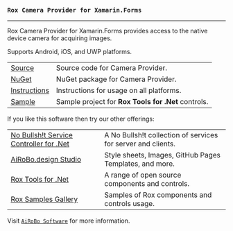 ### `Rox Camera Provider for Xamarin.Forms`

---
Rox Camera Provider for Xamarin.Forms provides access to the native device camera for acquiring images.

Supports Android, iOS, and UWP platforms.

| | |
| --- | --- |
| [Source](https://github.com/ai-ro-bo/Rox.Camera.Provider.Xamarin/) | Source code for Camera Provider. |
| [NuGet](https://www.nuget.org/packages/Rox.Xamarin.Camera/) | NuGet package for Camera Provider. |
| [Instructions](https://rox.tools/camera/) | Instructions for usage on all platforms. |
| [Sample](https://rox.gallery/control/) | Sample project for **Rox Tools for .Net** controls. |

If you like this software then try our other offerings:

| | |
| --- | --- |
| [No Bullsh!t Service Controller for .Net](https://nobs.services/) | A No Bullsh!t collection of services for server and clients. |
| [AiRoBo.design Studio](https://airobo.design/) | Style sheets, Images, GitHub Pages Templates, and more. |
| [Rox Tools for .Net](https://rox.tools/) | A range of open source components and controls. |
| [Rox Samples Gallery](https://rox.gallery/) | Samples of Rox components and controls usage. |

Visit [`AiRoBo Software`](https://airobo.software/) for more information.
